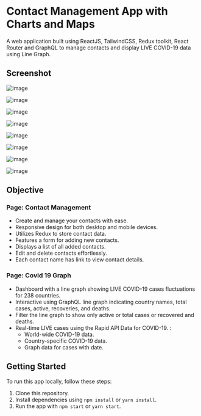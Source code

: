 # Contact Management App with Charts and Maps

A web application built using ReactJS, TailwindCSS, Redux toolkit, React Router and GraphQL to manage contacts and display LIVE COVID-19 data using Line Graph.

## Screenshot

![image](https://github.com/mdfaiz1201/ContactGraphMap/assets/69683571/a1e983f3-b078-4dd8-97ba-c18c3d7d36d2)

![image](https://github.com/mdfaiz1201/ContactGraphMap/assets/69683571/23b9a0bf-b95a-4782-ae74-74f432bfb6ad)

![image](https://github.com/mdfaiz1201/ContactGraphMap/assets/69683571/b3558854-c8cc-48a1-a6e5-052ebaada119)

![image](https://github.com/mdfaiz1201/ContactGraphMap/assets/69683571/a0c2bba1-0011-4afc-b628-83af880c7ba0)

![image](https://github.com/mdfaiz1201/ContactGraphMap/assets/69683571/3c686894-54ee-44ef-be99-6205fcc881f6)

![image](https://github.com/mdfaiz1201/ContactGraphMap/assets/69683571/87c474c6-efd1-4d4d-a220-e46eea6635bb)

![image](https://github.com/mdfaiz1201/ContactGraphMap/assets/69683571/62f8cfb5-7cb7-4428-ab41-2591faa333b0)

![image](https://github.com/mdfaiz1201/ContactGraphMap/assets/69683571/154b9790-8154-4b97-864c-290d3bb70b99)

## Objective

### Page: Contact Management

- Create and manage your contacts with ease.
- Responsive design for both desktop and mobile devices.
- Utilizes Redux to store contact data.
- Features a form for adding new contacts.
- Displays a list of all added contacts.
- Edit and delete contacts effortlessly.
- Each contact name has link to view contact details.

### Page: Covid 19 Graph

- Dashboard with a line graph showing LIVE COVID-19 cases fluctuations for 238 countries.
- Interactive using GraphQL line graph indicating country names, total cases, active, recoveries, and deaths.
- Filter the line graph to show only active or total cases or recovered and deaths.
- Real-time LIVE cases using the Rapid API Data for COVID-19. :
  - World-wide COVID-19 data.
  - Country-specific COVID-19 data.
  - Graph data for cases with date.


## Getting Started

To run this app locally, follow these steps:

1. Clone this repository.
2. Install dependencies using `npm install` or `yarn install`.
3. Run the app with `npm start` or `yarn start`.

